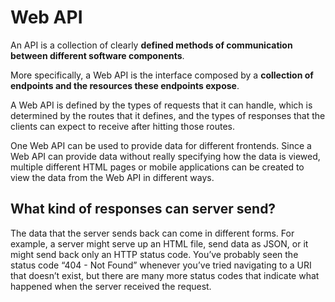 # Web API

An API is a collection of clearly __defined methods of communication between different software components__.

More specifically, a Web API is the interface composed by a __collection of endpoints and the resources these endpoints expose__.

A Web API is defined by the types of requests that it can handle, which is determined by the routes that it defines, and the types of responses that the clients can expect to receive after hitting those routes.

One Web API can be used to provide data for different frontends. Since a Web API can provide data without really specifying how the data is viewed, multiple different HTML pages or mobile applications can be created to view the data from the Web API in different ways.

## What kind of responses can server send?

The data that the server sends back can come in different forms. For example, a server might serve up an HTML file, send data as JSON, or it might send back only an HTTP status code. You’ve probably seen the status code “404 - Not Found” whenever you’ve tried navigating to a URI that doesn’t exist, but there are many more status codes that indicate what happened when the server received the request.
